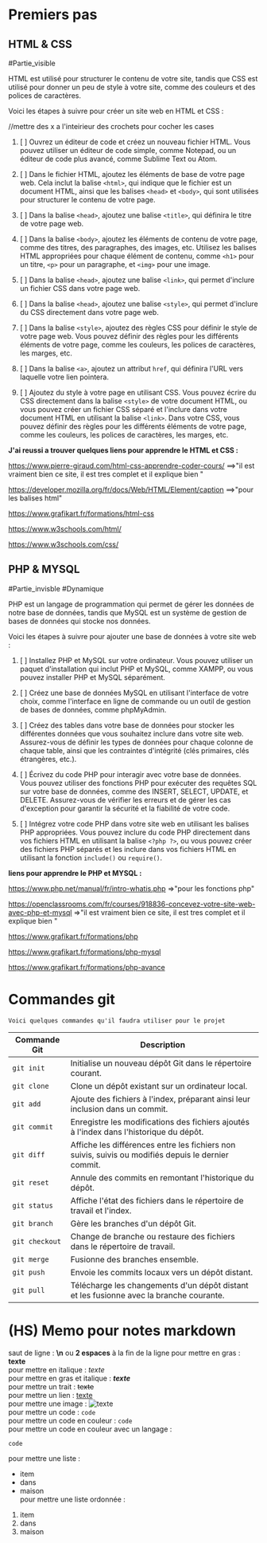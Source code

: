 
# Premiers pas

## HTML & CSS

#Partie_visible

HTML est utilisé pour structurer le contenu de votre site, tandis que CSS est utilisé pour donner un peu de style à votre site, comme des couleurs et des polices de caractères.

Voici les étapes à suivre pour créer un site web en HTML et CSS :

//mettre des x a l'inteirieur des crochets pour cocher les cases

1. [ ]  Ouvrez un éditeur de code et créez un nouveau fichier HTML. Vous pouvez utiliser un éditeur de code simple, comme Notepad, ou un éditeur de code plus avancé, comme Sublime Text ou Atom. 
2. [ ] Dans le fichier HTML, ajoutez les éléments de base de votre page web. Cela inclut la balise `<html>`, qui indique que le fichier est un document HTML, ainsi que les balises `<head>` et `<body>`, qui sont utilisées pour structurer le contenu de votre page.
3. [ ] Dans la balise `<head>`, ajoutez une balise `<title>`, qui définira le titre de votre page web. 
4. [ ] Dans la balise `<body>`, ajoutez les éléments de contenu de votre page, comme des titres, des paragraphes, des images, etc. Utilisez les balises HTML appropriées pour chaque élément de contenu, comme `<h1>` pour un titre, `<p>` pour un paragraphe, et `<img>` pour une image.
   
5. [ ] Dans la balise `<head>`, ajoutez une balise `<link>`, qui permet d'inclure un fichier CSS dans votre page web.

6.  [ ] Dans la balise `<head>`, ajoutez une balise `<style>`, qui permet d'inclure du CSS directement dans votre page web.
7.  [ ] Dans la balise `<style>`, ajoutez des règles CSS pour définir le style de votre page web. Vous pouvez définir des règles pour les différents éléments de votre page, comme les couleurs, les polices de caractères, les marges, etc.  
8.  [ ] Dans la balise `<a>`, ajoutez un attribut `href`, qui définira l'URL vers laquelle votre lien pointera.  
9.  [ ]  Ajoutez du style à votre page en utilisant CSS. Vous pouvez écrire du CSS directement dans la balise `<style>` de votre document HTML, ou vous pouvez créer un fichier CSS séparé et l'inclure dans votre document HTML en utilisant la balise `<link>`. Dans votre CSS, vous pouvez définir des règles pour les différents éléments de votre page, comme les couleurs, les polices de caractères, les marges, etc.  
    
**J'ai reussi a trouver quelques liens pour apprendre le HTML et CSS :** 

https://www.pierre-giraud.com/html-css-apprendre-coder-cours/  ==>"il est vraiment bien ce site, il est tres complet et il explique bien "

https://developer.mozilla.org/fr/docs/Web/HTML/Element/caption ==>"pour les balises html"

https://www.grafikart.fr/formations/html-css

https://www.w3schools.com/html/

https://www.w3schools.com/css/


## PHP & MYSQL

#Partie_invisble #Dynamique

PHP est un langage de programmation qui permet de gérer les données de notre base de données, tandis que MySQL est un système de gestion de bases de données qui stocke nos données.

Voici les étapes à suivre pour ajouter une base de données à votre site web :

1. [ ]  Installez PHP et MySQL sur votre ordinateur. Vous pouvez utiliser un paquet d'installation qui inclut PHP et MySQL, comme XAMPP, ou vous pouvez installer PHP et MySQL séparément.

2. [ ] Créez une base de données MySQL en utilisant l'interface de votre choix, comme l'interface en ligne de commande ou un outil de gestion de bases de données, comme phpMyAdmin.

3. [ ] Créez des tables dans votre base de données pour stocker les différentes données que vous souhaitez inclure dans votre site web. Assurez-vous de définir les types de données pour chaque colonne de chaque table, ainsi que les contraintes d'intégrité (clés primaires, clés étrangères, etc.).  
4. [ ] Écrivez du code PHP pour interagir avec votre base de données. Vous pouvez utiliser des fonctions PHP pour exécuter des requêtes SQL sur votre base de données, comme des INSERT, SELECT, UPDATE, et DELETE. Assurez-vous de vérifier les erreurs et de gérer les cas d'exception pour garantir la sécurité et la fiabilité de votre code.  
5. [ ]  Intégrez votre code PHP dans votre site web en utilisant les balises PHP appropriées. Vous pouvez inclure du code PHP directement dans vos fichiers HTML en utilisant la balise `<?php ?>`, ou vous pouvez créer des fichiers PHP séparés et les inclure dans vos fichiers HTML en utilisant la fonction `include()` ou `require()`.  

**liens pour apprendre le PHP et MYSQL :**

https://www.php.net/manual/fr/intro-whatis.php =>"pour les fonctions php"

https://openclassrooms.com/fr/courses/918836-concevez-votre-site-web-avec-php-et-mysql =>"il est vraiment bien ce site, il est tres complet et il explique bien "

https://www.grafikart.fr/formations/php

https://www.grafikart.fr/formations/php-mysql

https://www.grafikart.fr/formations/php-avance





# Commandes git
	Voici quelques commandes qu'il faudra utiliser pour le projet 


| Commande Git | Description |
|--------------|-------------|
| `git init` | Initialise un nouveau dépôt Git dans le répertoire courant. |
| `git clone` | Clone un dépôt existant sur un ordinateur local. |
| `git add` | Ajoute des fichiers à l'index, préparant ainsi leur inclusion dans un commit. |
| `git commit` | Enregistre les modifications des fichiers ajoutés à l'index dans l'historique du dépôt. |
| `git diff` | Affiche les différences entre les fichiers non suivis, suivis ou modifiés depuis le dernier commit. |
| `git reset` | Annule des commits en remontant l'historique du dépôt. |
| `git status` | Affiche l'état des fichiers dans le répertoire de travail et l'index. |
| `git branch` | Gère les branches d'un dépôt Git. |
| `git checkout` | Change de branche ou restaure des fichiers dans le répertoire de travail. |
| `git merge` | Fusionne des branches ensemble. |
| `git push` | Envoie les commits locaux vers un dépôt distant. |
| `git pull` | Télécharge les changements d'un dépôt distant et les fusionne avec la branche courante. |






# (HS) Memo pour notes markdown  

saut de ligne : **\n**  ou **2 espaces** à la fin de la ligne
pour mettre en gras : **texte**  
pour mettre en italique : *texte*  
pour mettre en gras et italique : ***texte***  
pour mettre un trait : ~~texte~~  
pour mettre un lien : [texte](lien)  
pour mettre une image : ![texte](lien)  
pour mettre un code : `code`  
pour mettre un code en couleur : ```code```  
pour mettre un code en couleur avec un langage :  
```langage
code
```
pour mettre une liste :
- item
- dans
- maison    
pour mettre une liste ordonnée :  
1. item
2. dans
3. maison


